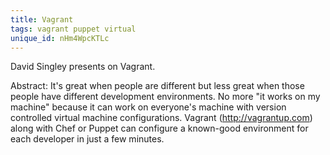 ```yaml
---
title: Vagrant
tags: vagrant puppet virtual
unique_id: nHm4WpcKTLc
---
```

David Singley presents on Vagrant.

Abstract: It's great when people are different but less great when those people have different development environments. No more "it works on my machine" because it can work on everyone's machine with version controlled virtual machine configurations. Vagrant (http://vagrantup.com) along with Chef or Puppet can configure a known-good environment for each developer in just a few minutes.